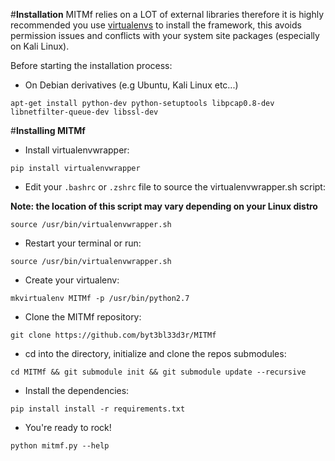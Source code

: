 #**Installation**
MITMf relies on a LOT of external libraries therefore it is highly recommended you use [virtualenvs](http://docs.python-guide.org/en/latest/dev/virtualenvs/) to install the framework, this avoids permission issues and conflicts with your system site packages (especially on Kali Linux).

Before starting the installation process:

- On Debian derivatives (e.g Ubuntu, Kali Linux etc...)

```
apt-get install python-dev python-setuptools libpcap0.8-dev libnetfilter-queue-dev libssl-dev
``` 

#**Installing MITMf**
- Install virtualenvwrapper: 

```
pip install virtualenvwrapper
```

- Edit your ```.bashrc``` or ```.zshrc``` file to source the virtualenvwrapper.sh script:

**Note: the location of this script may vary depending on your Linux distro**
```
source /usr/bin/virtualenvwrapper.sh
```

- Restart your terminal or run: 

```
source /usr/bin/virtualenvwrapper.sh
```

- Create your virtualenv: 

```
mkvirtualenv MITMf -p /usr/bin/python2.7
```

- Clone the MITMf repository: 

```
git clone https://github.com/byt3bl33d3r/MITMf
```

- cd into the directory, initialize and clone the repos submodules: 

```
cd MITMf && git submodule init && git submodule update --recursive
```

-  Install the dependencies: 

```
pip install install -r requirements.txt
```

- You're ready to rock! 
```
python mitmf.py --help
```

 